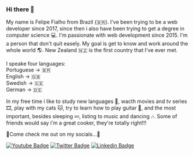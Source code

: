 ### Hi there 👋

<!--
**izabelvidal/izabelvidal** is a ✨ _special_ ✨ repository because its `README.md` (this file) appears on your GitHub profile.-->

My name is Felipe Fialho from Brazil (🇧🇷). I've been trying to be a web developer since 2017, since then i also have been trying to get a degree in computer science 💻. I'm passionate with web development since 2015. I'm a person that don't quit easely. My goal is get to know and work around the whole world 🌎. New Zealand 🇳🇿  is the first country that I've ever met.

I speake four languages: <br>
Portuguese -> 🇧🇷 <br>
English -> 🇬🇧  <br>
Swedish -> 🇸🇪  <br>
German -> 🇩🇪  <br>

In my free time i like to study new languages 📜, wacth movies and tv series 🎞️, play with my cats 🐱, try to learn how to play guitar 🎸, and the most important, besides sleeping 💤, listing to music and dancing 🎶. Some of friends would say i'm a great cooker, they're totally right!!!

🌟Come check me out on my socials...🌟

[![Youtube Badge](https://img.shields.io/badge/-Youtube-FF0000?style=flat-square&labelColor=FF0000&logo=youtube&logoColor=white&link=https://www.youtube.com/channel/UCYcZFejvFHucK54-ggWQuNQ)](https://www.youtube.com/channel/UCYcZFejvFHucK54-ggWQuNQ)
[![Twitter Badge](https://img.shields.io/badge/-Twitter-1ca0f1?style=flat-square&labelColor=1ca0f1&logo=twitter&logoColor=white&link=https://twitter.com/_bloodybel)](https://twitter.com/_bloodybel)
[![Linkedin Badge](https://img.shields.io/badge/-LinkedIn-blue?style=flat-square&logo=Linkedin&logoColor=white&link=https://www.linkedin.com/in/izabelvidal/)](https://www.linkedin.com/in/izabelvidal/)
